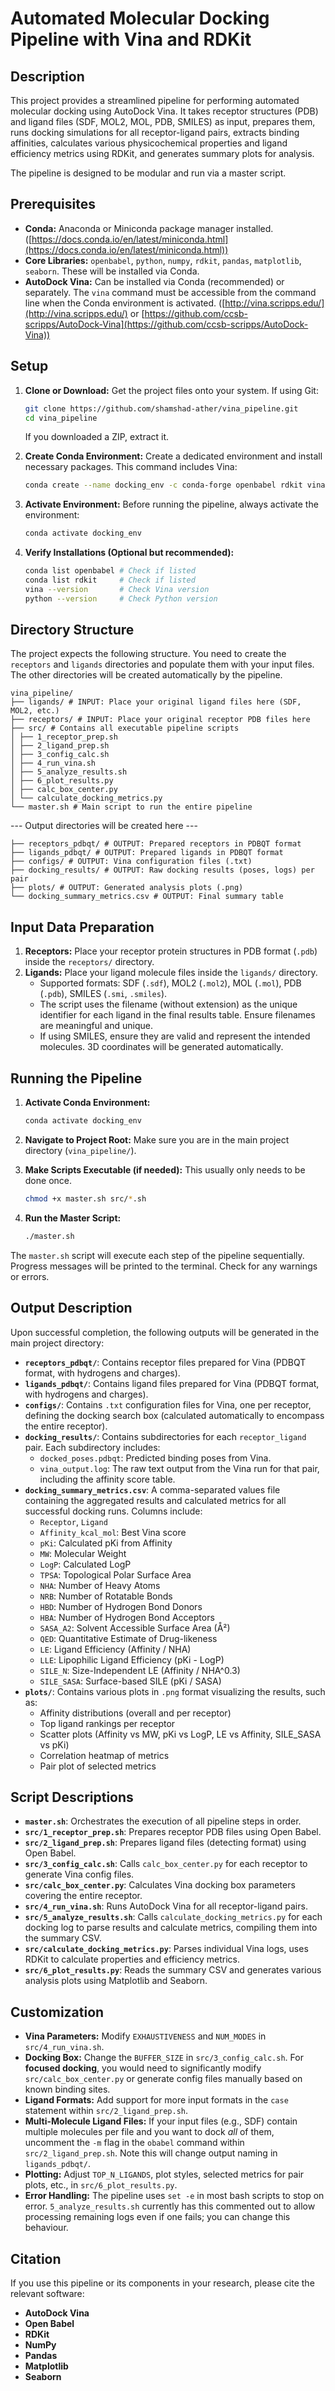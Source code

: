 # Automated Molecular Docking Pipeline with Vina and RDKit

## Description

This project provides a streamlined pipeline for performing automated molecular docking using AutoDock Vina. It takes receptor structures (PDB) and ligand files (SDF, MOL2, MOL, PDB, SMILES) as input, prepares them, runs docking simulations for all receptor-ligand pairs, extracts binding affinities, calculates various physicochemical properties and ligand efficiency metrics using RDKit, and generates summary plots for analysis.

The pipeline is designed to be modular and run via a master script.

## Prerequisites

*   **Conda:** Anaconda or Miniconda package manager installed. ([https://docs.conda.io/en/latest/miniconda.html](https://docs.conda.io/en/latest/miniconda.html))
*   **Core Libraries:** `openbabel`, `python`, `numpy`, `rdkit`, `pandas`, `matplotlib`, `seaborn`. These will be installed via Conda.
*   **AutoDock Vina:** Can be installed via Conda (recommended) or separately. The `vina` command must be accessible from the command line when the Conda environment is activated. ([http://vina.scripps.edu/](http://vina.scripps.edu/) or [https://github.com/ccsb-scripps/AutoDock-Vina](https://github.com/ccsb-scripps/AutoDock-Vina))

## Setup

1.  **Clone or Download:** Get the project files onto your system. If using Git:
    ```bash
    git clone https://github.com/shamshad-ather/vina_pipeline.git
    cd vina_pipeline
    ```
    If you downloaded a ZIP, extract it.

2.  **Create Conda Environment:** Create a dedicated environment and install necessary packages. This command includes Vina:
    ```bash
    conda create --name docking_env -c conda-forge openbabel rdkit vina python=3.12.9 numpy pandas matplotlib seaborn -y
    ```
    

3.  **Activate Environment:** Before running the pipeline, always activate the environment:
    ```bash
    conda activate docking_env
    ```

4.  **Verify Installations (Optional but recommended):**
    ```bash
    conda list openbabel # Check if listed
    conda list rdkit     # Check if listed
    vina --version       # Check Vina version
    python --version     # Check Python version
    ```

## Directory Structure

The project expects the following structure. You need to create the `receptors` and `ligands` directories and populate them with your input files. The other directories will be created automatically by the pipeline.

```
vina_pipeline/
├── ligands/ # INPUT: Place your original ligand files here (SDF, MOL2, etc.)
├── receptors/ # INPUT: Place your original receptor PDB files here
├── src/ # Contains all executable pipeline scripts
│ ├── 1_receptor_prep.sh
│ ├── 2_ligand_prep.sh
│ ├── 3_config_calc.sh
│ ├── 4_run_vina.sh
│ ├── 5_analyze_results.sh
│ ├── 6_plot_results.py
│ ├── calc_box_center.py
│ └── calculate_docking_metrics.py
└── master.sh # Main script to run the entire pipeline
```
--- Output directories will be created here ---
```
├── receptors_pdbqt/ # OUTPUT: Prepared receptors in PDBQT format
├── ligands_pdbqt/ # OUTPUT: Prepared ligands in PDBQT format
├── configs/ # OUTPUT: Vina configuration files (.txt)
├── docking_results/ # OUTPUT: Raw docking results (poses, logs) per pair
├── plots/ # OUTPUT: Generated analysis plots (.png)
└── docking_summary_metrics.csv # OUTPUT: Final summary table
```
## Input Data Preparation

1.  **Receptors:** Place your receptor protein structures in PDB format (`.pdb`) inside the `receptors/` directory.
2.  **Ligands:** Place your ligand molecule files inside the `ligands/` directory.
    *   Supported formats: SDF (`.sdf`), MOL2 (`.mol2`), MOL (`.mol`), PDB (`.pdb`), SMILES (`.smi`, `.smiles`).
    *   The script uses the filename (without extension) as the unique identifier for each ligand in the final results table. Ensure filenames are meaningful and unique.
    *   If using SMILES, ensure they are valid and represent the intended molecules. 3D coordinates will be generated automatically.

## Running the Pipeline

1.  **Activate Conda Environment:**
    ```bash
    conda activate docking_env
    ```

2.  **Navigate to Project Root:** Make sure you are in the main project directory (`vina_pipeline/`).

3.  **Make Scripts Executable (if needed):** This usually only needs to be done once.
    ```bash
    chmod +x master.sh src/*.sh
    ```

4.  **Run the Master Script:**
    ```bash
    ./master.sh
    ```

The `master.sh` script will execute each step of the pipeline sequentially. Progress messages will be printed to the terminal. Check for any warnings or errors.

## Output Description

Upon successful completion, the following outputs will be generated in the main project directory:

*   **`receptors_pdbqt/`**: Contains receptor files prepared for Vina (PDBQT format, with hydrogens and charges).
*   **`ligands_pdbqt/`**: Contains ligand files prepared for Vina (PDBQT format, with hydrogens and charges).
*   **`configs/`**: Contains `.txt` configuration files for Vina, one per receptor, defining the docking search box (calculated automatically to encompass the entire receptor).
*   **`docking_results/`**: Contains subdirectories for each `receptor_ligand` pair. Each subdirectory includes:
    *   `docked_poses.pdbqt`: Predicted binding poses from Vina.
    *   `vina_output.log`: The raw text output from the Vina run for that pair, including the affinity score table.
*   **`docking_summary_metrics.csv`**: A comma-separated values file containing the aggregated results and calculated metrics for all successful docking runs. Columns include:
    *   `Receptor`, `Ligand`
    *   `Affinity_kcal_mol`: Best Vina score
    *   `pKi`: Calculated pKi from Affinity
    *   `MW`: Molecular Weight
    *   `LogP`: Calculated LogP
    *   `TPSA`: Topological Polar Surface Area
    *   `NHA`: Number of Heavy Atoms
    *   `NRB`: Number of Rotatable Bonds
    *   `HBD`: Number of Hydrogen Bond Donors
    *   `HBA`: Number of Hydrogen Bond Acceptors
    *   `SASA_A2`: Solvent Accessible Surface Area (Å²)
    *   `QED`: Quantitative Estimate of Drug-likeness
    *   `LE`: Ligand Efficiency (Affinity / NHA)
    *   `LLE`: Lipophilic Ligand Efficiency (pKi - LogP)
    *   `SILE_N`: Size-Independent LE (Affinity / NHA^0.3)
    *   `SILE_SASA`: Surface-based SILE (pKi / SASA)
*   **`plots/`**: Contains various plots in `.png` format visualizing the results, such as:
    *   Affinity distributions (overall and per receptor)
    *   Top ligand rankings per receptor
    *   Scatter plots (Affinity vs MW, pKi vs LogP, LE vs Affinity, SILE_SASA vs pKi)
    *   Correlation heatmap of metrics
    *   Pair plot of selected metrics

## Script Descriptions

*   **`master.sh`**: Orchestrates the execution of all pipeline steps in order.
*   **`src/1_receptor_prep.sh`**: Prepares receptor PDB files using Open Babel.
*   **`src/2_ligand_prep.sh`**: Prepares ligand files (detecting format) using Open Babel.
*   **`src/3_config_calc.sh`**: Calls `calc_box_center.py` for each receptor to generate Vina config files.
*   **`src/calc_box_center.py`**: Calculates Vina docking box parameters covering the entire receptor.
*   **`src/4_run_vina.sh`**: Runs AutoDock Vina for all receptor-ligand pairs.
*   **`src/5_analyze_results.sh`**: Calls `calculate_docking_metrics.py` for each docking log to parse results and calculate metrics, compiling them into the summary CSV.
*   **`src/calculate_docking_metrics.py`**: Parses individual Vina logs, uses RDKit to calculate properties and efficiency metrics.
*   **`src/6_plot_results.py`**: Reads the summary CSV and generates various analysis plots using Matplotlib and Seaborn.

## Customization

*   **Vina Parameters:** Modify `EXHAUSTIVENESS` and `NUM_MODES` in `src/4_run_vina.sh`.
*   **Docking Box:** Change the `BUFFER_SIZE` in `src/3_config_calc.sh`. For **focused docking**, you would need to significantly modify `src/calc_box_center.py` or generate config files manually based on known binding sites.
*   **Ligand Formats:** Add support for more input formats in the `case` statement within `src/2_ligand_prep.sh`.
*   **Multi-Molecule Ligand Files:** If your input files (e.g., SDF) contain multiple molecules per file and you want to dock *all* of them, uncomment the `-m` flag in the `obabel` command within `src/2_ligand_prep.sh`. Note this will change output naming in `ligands_pdbqt/`.
*   **Plotting:** Adjust `TOP_N_LIGANDS`, plot styles, selected metrics for pair plots, etc., in `src/6_plot_results.py`.
*   **Error Handling:** The pipeline uses `set -e` in most bash scripts to stop on error. `5_analyze_results.sh` currently has this commented out to allow processing remaining logs even if one fails; you can change this behaviour.

## Citation

If you use this pipeline or its components in your research, please cite the relevant software:

*   **AutoDock Vina**
*   **Open Babel**
*   **RDKit**
*   **NumPy**
*   **Pandas**
*   **Matplotlib**
*   **Seaborn**

